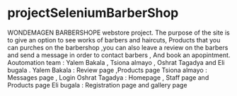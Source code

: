 # projectSeleniumBarberShop
WONDEMAGEN BARBERSHOPE webstore project.
The purpose of the site is to give an option to see works of barbers and haircuts,
Products that you can purches on the barbershop ,you can also leave a review on the barbers and send a message in order to contact barbers ,
And book an apopintment.
Aoutomation team : Yalem Bakala , Tsiona almayo , Oshrat Tagadya and Eli bugala .
Yalem Bakala : Review page ,Products page
Tsiona almayo : Messages page , Login
Oshrat Tagadya : Homepage , Staff page and Products page
Eli bugala : Registration page and gallery page
